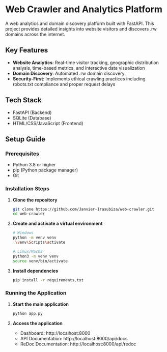 # Web Crawler and Analytics Platform

A web analytics and domain discovery platform built with FastAPI. This project provides detailed insights into website visitors and discovers .rw domains across the internet.

## Key Features

- **Website Analytics**: Real-time visitor tracking, geographic distribution analysis, time-based metrics, and interactive data visualization
- **Domain Discovery**: Automated .rw domain discovery
- **Security-First**: Implements ethical crawling practices including robots.txt compliance and proper request delays

## Tech Stack

- FastAPI (Backend)
- SQLite (Database)
- HTML/CSS/JavaScript (Frontend)

## Setup Guide

### Prerequisites

- Python 3.8 or higher
- pip (Python package manager)
- Git

### Installation Steps

1. **Clone the repository**
   ```bash
   git clone https://github.com/Janvier-Irasubiza/web-crawler.git
   cd web-crawler
   ```

2. **Create and activate a virtual environment**
   ```bash
   # Windows
   python -m venv venv
   .\venv\Scripts\activate

   # Linux/MacOS
   python3 -m venv venv
   source venv/bin/activate
   ```

3. **Install dependencies**
   ```bash
   pip install -r requirements.txt
   ```

### Running the Application

1. **Start the main application**
   ```bash
   python app.py
   ```

2. **Access the application**
   - Dashboard: http://localhost:8000
   - API Documentation: http://localhost:8000/api/docs
   - ReDoc Documentation: http://localhost:8000/api/redoc
